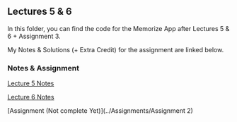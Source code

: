 ## Lectures 5 & 6

In this folder, you can find the code for the Memorize App after Lectures 5 & 6 + Assignment 3. 

My Notes & Solutions (+ Extra Credit) for the assignment are linked below.

### Notes & Assignment

[Lecture 5 Notes](https://github.com/sk-ruban/CS193p/blob/master/Lecture%20Notes/05%20-%20ViewBuilder%20%2B%20Shape%20%2B%20ViewModifier.md)

[Lecture 6 Notes](https://github.com/sk-ruban/CS193p/blob/master/Lecture%20Notes/06%20-%20Animation.md)

[Assignment (Not complete Yet)](../Assignments/Assignment 2)

